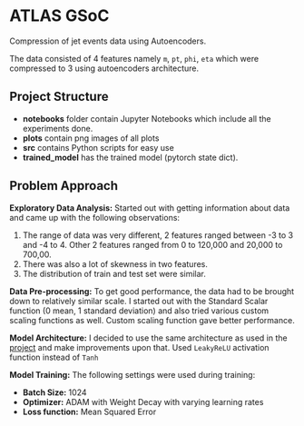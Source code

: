 # ATLAS GSoC

Compression of jet events data using Autoencoders.

The data consisted of 4 features namely `m`, `pt`, `phi`,  `eta` which were compressed to 3 using autoencoders architecture.

## Project Structure

* **notebooks** folder contain Jupyter Notebooks which include all the experiments done.
* **plots** contain png images of all plots
* **src** contains Python scripts for easy use
* **trained_model** has the trained model (pytorch state dict).

## Problem Approach

**Exploratory Data Analysis:** Started out with getting information about data and came up with the following observations:

1. The range of data was very different, 2 features ranged between -3 to 3 and -4 to 4. Other 2 features ranged from 0 to 120,000 and 20,000 to 700,00.
2. There was also a lot of skewness in two features.
3. The distribution of train and test set were similar.

**Data Pre-processing:** To get good performance, the data had to be brought down to relatively similar scale. I started out with the Standard Scalar function (0 mean, 1 standard deviation) and also tried various custom scaling functions as well.
Custom scaling function gave better performance.

**Model Architecture:** I decided to use the same architecture as used in the [project](https://github.com/Skelpdar/HEPAutoencoders) and make improvements upon that. Used `LeakyReLU` activation function instead of `Tanh`

**Model Training:** The following settings were used during training:

* **Batch Size:** 1024
* **Optimizer:** ADAM with Weight Decay with varying learning rates
* **Loss function:** Mean Squared Error
